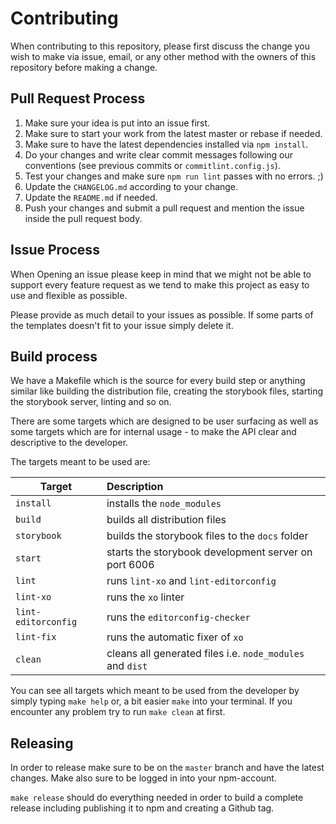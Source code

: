 # Contributing

When contributing to this repository, please first discuss the change you wish to make via issue,
email, or any other method with the owners of this repository before making a change. 

## Pull Request Process

1. Make sure your idea is put into an issue first.
2. Make sure to start your work from the latest master or rebase if needed.
3. Make sure to have the latest dependencies installed via `npm install`.
4. Do your changes and write clear commit messages following our conventions (see previous commits or `commitlint.config.js`).
5. Test your changes and make sure `npm run lint` passes with no errors. ;)
6. Update the `CHANGELOG.md` according to your change.	
7. Update the `README.md` if needed.
8. Push your changes and submit a pull request and mention the issue inside the pull request body.

## Issue Process

When Opening an issue please keep in mind that we might not be able to support 
every feature request as we tend to make this project as easy to use and 
flexible as possible.

Please provide as much detail to your issues as possible.
If some parts of the templates doesn't fit to your issue simply delete it.

## Build process

We have a Makefile which is the source for every build step or anything similar 
like building the distribution file, creating the storybook files, starting the 
storybook server, linting and so on.

There are some targets which are designed to be user surfacing as well as some 
targets which are for internal usage - to make the API clear and descriptive to 
the developer.

The targets meant to be used are:

| Target        | Description   |
| ------------- |:--------------|
| `install`      | installs the `node_modules` |
| `build`      | builds all distribution files |
| `storybook` | builds the storybook files to the `docs` folder |
| `start` | starts the storybook development server on port 6006 |
| `lint` | runs `lint-xo` and `lint-editorconfig` |
| `lint-xo` | runs the `xo` linter |
| `lint-editorconfig` | runs the `editorconfig-checker` |
| `lint-fix` | runs the automatic fixer of `xo` |
| `clean` | cleans all generated files i.e. `node_modules` and `dist` |

You can see all targets which meant to be used from the developer by simply 
typing `make help` or, a bit easier `make` into your terminal.
If you encounter any problem try to run `make clean` at first.

## Releasing

In order to release make sure to be on the `master` branch and have the latest 
changes. Make also sure to be logged in into your npm-account.

`make release` should do everything needed in order to build a complete release 
including publishing it to npm and creating a Github tag.
